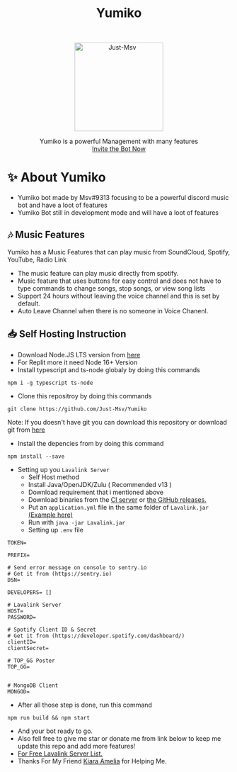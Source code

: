 <h1 align="center">Yumiko</h1>
<br/>
<p align="center">
        <img src="https://media.discordapp.net/attachments/937561428926275594/937744662821756928/oIQSSjolMAAAAAElFTkSuQmCC.png?width=194&height=194" alt="Just-Msv" width="200" height="200">
    </a>
    <p align="center">
        Yumiko is a powerful Management with many features
        <br>
<a href="https://discord.com/api/oauth2/authorize?client_id=937568242594095124&permissions=515869309047&scope=bot">Invite the Bot Now</a>
</p>
</p>

# ✨ About Yumiko
- Yumiko bot made by Msv#9313 focusing to be a powerful discord music bot and have a loot of features
- Yumiko Bot still in development mode and will have a loot of features

 ## 🎶 Music Features
 Yumiko has a Music Features that can play music from SoundCloud, Spotify, YouTube, Radio Link
- The music feature can play music directly from spotify.
- Music feature that uses buttons for easy control and does not have to type commands to change songs, stop songs, or view song lists 
- Support 24 hours without leaving the voice channel and this is set by default.
- Auto Leave Channel when there is no someone in Voice Chanenl.

## 📥 Self Hosting Instruction
- Download Node.JS LTS version from [here](https://nodejs.org)
- For Replit more it need Node 16+ Version
- Install typescript and ts-node globaly by doing this commands
```
npm i -g typescript ts-node
```
- Clone this repositroy by doing this commands
```
git clone https://github.com/Just-Msv/Yumiko
```
Note: If you doesn't have git you can download this repository or download git from [here](https://git-scm.com/)
- Install the depencies from by doing this command
```
npm install --save
```
- Setting up you `Lavalink Server`
    - Self Host method
    - Install Java/OpenJDK/Zulu ( Recommended v13 )
    - Download requirement that i mentioned above
    - Download binaries from the [CI server](https://ci.fredboat.com/viewLog.html?buildId=lastSuccessful&buildTypeId=Lavalink_Build&tab=artifacts&guest=1) or [the GitHub releases.](https://github.com/freyacodes/Lavalink/releases)
    - Put an `application.yml` file in the same folder of `Lavalink.jar` [(Example here)](https://github.com/freyacodes/Lavalink/blob/master/LavalinkServer/application.yml.example)
    - Run with `java -jar Lavalink.jar`
    - Setting up `.env` file
```
TOKEN=

PREFIX=

# Send error message on console to sentry.io
# Get it from (https://sentry.io)
DSN=

DEVELOPERS= []

# Lavalink Server
HOST=
PASSWORD=

# Spotify Client ID & Secret
# Get it from (https://developer.spotify.com/dashboard/)
clientID=
clientSecret=

# TOP_GG Poster
TOP_GG=


# MongoDB Client
MONGOD=
```
- After all those step is done, run this command
```
npm run build && npm start
```
- And your bot ready to go.
- Also fell free to give me star or donate me from link below to keep me update this repo and add more features!
- [For Free Lavalink Server List.](https://lavalink-list.darrennathanael.com/)
- Thanks For My Friend [Kiara Amelia](https://github.com/ameliakiara) for Helping Me.


